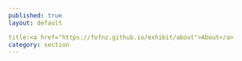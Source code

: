 ```yaml
---
published: true
layout: default

title:<a href="https://fofnz.github.io/exhibit/about">About</a>
category: section
---
```


